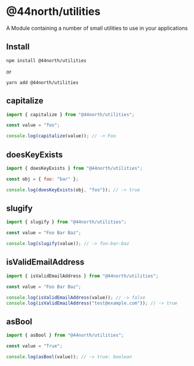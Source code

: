 # @44north/utilities

A Module containing a number of small utilities to use in your applications

## Install

```
npm install @44north/utilities
```

or

```
yarn add @44north/utilities
```

## capitalize

```js
import { capitalize } from "@44north/utilities";

const value = "foo";

console.log(capitalize(value)); // -> Foo
```

## doesKeyExists

```js
import { doesKeyExists } from "@44north/utilities";

const obj = { foo: "bar" };

console.log(doesKeyExists(obj, "foo")); // -> true
```

## slugify

```js
import { slugify } from "@44north/utilities";

const value = "Foo Bar Baz";

console.log(slugify(value)); // -> foo-bar-baz
```

## isValidEmailAddress

```js
import { isValidEmailAddress } from "@44north/utilities";

const value = "Foo Bar Baz";

console.log(isValidEmailAddress(value)); // -> false
console.log(isValidEmailAddress("test@example.com")); // -> true
```

## asBool

```js
import { asBool } from "@44north/utilities";

const value = "True";

console.log(asBool(value)); // -> true: boolean
```
